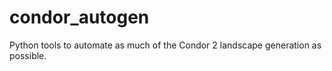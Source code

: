 # condor_autogen
Python tools to automate as much of the Condor 2 landscape generation as possible.
